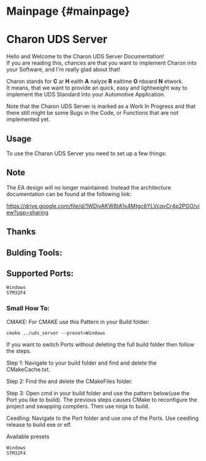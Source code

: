 # Mainpage {#mainpage}

Charon UDS Server
==================

Hello and Welcome to the Charon UDS Server Documentation!  
If you are reading this, chances are that you want to implement Charon into your Software, and I'm really glad about that!

Charon stands for **C** ar **H** ealth **A** nalyze **R** ealtime **O** nboard **N** etwork.  
It means, that we want to provide an quick, easy and lightweight way to implement the UDS Standard into your Automotive Application.

Note that the Charon UDS Server is marked as a Work In Progress and that there still might be some Bugs in the Code, or Functions that are not implemented yet.

## Usage

To use the Charon UDS Server you need to set up a few things:

## Note 

The EA design will no longer maintained. Instead the architecture documentation can be found at the following link:

https://drive.google.com/file/d/1WDjvAKW8tA1s4Mtgc6YLVcqvCr4p2PGO/view?usp=sharing

## Thanks



## Bulding Tools:

## Supported Ports:
```
Windows
STM32F4
```
### Small How To:

CMAKE:
For CMAKE use this Pattern in your Build folder:

```
cmake ../uds_server --preset=Windows

```
If you want to switch Ports without deleting the full build folder then follow the steps.

Step 1:
Navigate to your build folder and find and delete the CMakeCache.txt.

Step 2:
Find the and delete the CMakeFiles folder.

Step 3:
Open cmd in your build folder and use the pattern below(use the Port you like to build).
The previous steps causes CMake to reconfigure the project and swapping compilers. 
Then use ninja to build.

Ceedling:
Navigate to the Port folder and use one of the Ports.
Use ceedling release to build exe or elf.


Available presets
```
Windows
STM32F4
```